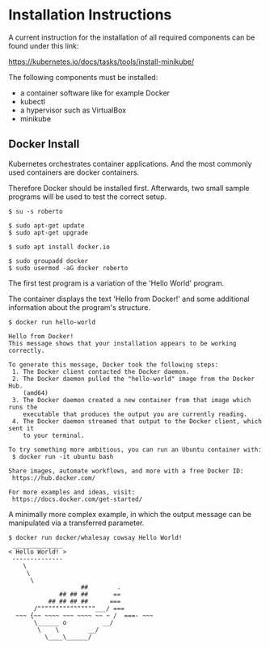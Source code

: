 # Installation Instructions

A current instruction for the installation of all required components can be found under this link:

https://kubernetes.io/docs/tasks/tools/install-minikube/

The following components must be installed:

* a container software like for example Docker
* kubectl
* a hypervisor such as VirtualBox
* minikube

## Docker Install

Kubernetes orchestrates container applications. And the most commonly used containers are docker containers.

Therefore Docker should be installed first. Afterwards, two small sample programs will be used to test the correct setup.

```console
$ su -s roberto

$ sudo apt-get update
$ sudo apt-get upgrade

$ sudo apt install docker.io

$ sudo groupadd docker
$ sudo usermod -aG docker roberto
```

The first test program is a variation of the 'Hello World' program.

The container displays the text 'Hello from Docker!' and some additional information about the program's structure.

```console    
$ docker run hello-world

Hello from Docker!
This message shows that your installation appears to be working correctly.

To generate this message, Docker took the following steps:
 1. The Docker client contacted the Docker daemon.
 2. The Docker daemon pulled the "hello-world" image from the Docker Hub.
    (amd64)
 3. The Docker daemon created a new container from that image which runs the
    executable that produces the output you are currently reading.
 4. The Docker daemon streamed that output to the Docker client, which sent it
    to your terminal.

To try something more ambitious, you can run an Ubuntu container with:
 $ docker run -it ubuntu bash

Share images, automate workflows, and more with a free Docker ID:
 https://hub.docker.com/

For more examples and ideas, visit:
 https://docs.docker.com/get-started/
```

A minimally more complex example, in which the output message can be manipulated via a transferred parameter.

```console
$ docker run docker/whalesay cowsay Hello World!
 ______________ 
< Hello World! >
 -------------- 
    \
     \
      \     
                    ##        .            
              ## ## ##       ==            
           ## ## ## ##      ===            
       /""""""""""""""""___/ ===        
  ~~~ {~~ ~~~~ ~~~ ~~~~ ~~ ~ /  ===- ~~~   
       \______ o          __/            
        \    \        __/             
          \____\______/
```
